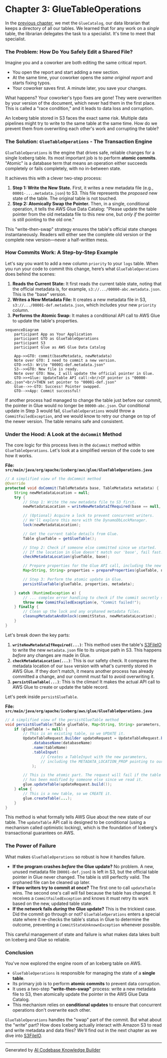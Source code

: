 # Chapter 3: GlueTableOperations

In the [previous chapter](02_gluecatalog_.md), we met the `GlueCatalog`, our data librarian that keeps a directory of all our tables. We learned that for any work on a *single* table, the librarian delegates the task to a specialist. It's time to meet that specialist.

### The Problem: How Do You Safely Edit a Shared File?

Imagine you and a coworker are both editing the same critical report.
*   You open the report and start adding a new section.
*   At the same time, your coworker opens the *same original report* and starts fixing typos.
*   Your coworker saves first. A minute later, you save your changes.

What happens? Your coworker's typo fixes are gone! They were overwritten by your version of the document, which never had them in the first place. This is called a "race condition," and it leads to data loss and corruption.

An Iceberg table stored in S3 faces the exact same risk. Multiple data pipelines might try to write to the same table at the same time. How do we prevent them from overwriting each other's work and corrupting the table?

### The Solution: `GlueTableOperations` - The Transaction Engine

`GlueTableOperations` is the engine that drives safe, reliable changes for a single Iceberg table. Its most important job is to perform **atomic commits**. "Atomic" is a database term that means an operation either succeeds completely or fails completely, with no in-between state.

It achieves this with a clever two-step process:

1.  **Step 1: Write the New State.** First, it writes a new metadata file (e.g., `00001-....metadata.json`) to S3. This file represents the *proposed* new state of the table. The original table is not touched.
2.  **Step 2: Atomically Swap the Pointer.** Then, in a single, conditional operation, it tells the AWS Glue Data Catalog: "Please update the table pointer from the old metadata file to this new one, but *only if* the pointer is still pointing to the old one."

This "write-then-swap" strategy ensures the table's official state changes instantaneously. Readers will either see the complete old version or the complete new version—never a half-written mess.

### How Commits Work: A Step-by-Step Example

Let's say you want to add a new column `priority` to your `logs` table. When you run your code to commit this change, here’s what `GlueTableOperations` does behind the scenes:

1.  **Reads the Current State:** It first reads the current table state, noting that the official metadata is, for example, `s3://.../00000-abc.metadata.json`. This is the "base" version.
2.  **Writes a New Metadata File:** It creates a new metadata file in S3, `s3://.../00001-def.metadata.json`, which includes your new `priority` column.
3.  **Performs the Atomic Swap:** It makes a conditional API call to AWS Glue to update the table's properties.

```mermaid
sequenceDiagram
    participant App as Your Application
    participant GTO as GlueTableOperations
    participant S3
    participant Glue as AWS Glue Data Catalog

    App->>GTO: commit(baseMetadata, newMetadata)
    Note over GTO: I need to commit a new version.
    GTO->>S3: Write "00001-def.metadata.json"
    S3-->>GTO: New file is ready.
    Note over GTO: Now, I will update the official pointer in Glue.
    GTO->>+Glue: UpdateTable API call:<br/>IF pointer is "00000-abc.json"<br/>THEN set pointer to "00001-def.json"
    Glue-->>-GTO: Success! Pointer swapped.
    GTO-->>App: Commit successful!
```

If another process had managed to change the table just before our commit, the pointer in Glue would no longer be `00000-abc.json`. Our conditional update in Step 3 would fail, `GlueTableOperations` would throw a `CommitFailedException`, and we would know to retry our change on top of the newer version. The table remains safe and consistent.

### Under the Hood: A Look at the `doCommit` Method

The core logic for this process lives in the `doCommit` method within `GlueTableOperations`. Let's look at a simplified version of the code to see how it works.

**File: `src/main/java/org/apache/iceberg/aws/glue/GlueTableOperations.java`**

```java
// A simplified view of the doCommit method
@Override
protected void doCommit(TableMetadata base, TableMetadata metadata) {
    String newMetadataLocation = null;
    try {
        // Step 1: Write the new metadata file to S3 first.
        newMetadataLocation = writeNewMetadataIfRequired(base == null, metadata);

        // (Optional) Acquire a lock to prevent concurrent writers.
        // We'll explore this more with the DynamoDbLockManager.
        lock(newMetadataLocation);

        // Get the current table details from Glue.
        Table glueTable = getGlueTable();

        // Step 2: Check if someone else committed since we started.
        // If the location in Glue doesn't match our 'base', fail fast.
        checkMetadataLocation(glueTable, base);

        // Prepare properties for the Glue API call, including the new pointer.
        Map<String, String> properties = prepareProperties(glueTable, newMetadataLocation);

        // Step 3: Perform the atomic update in Glue.
        persistGlueTable(glueTable, properties, metadata);

    } catch (RuntimeException e) {
        // ... complex error handling to check if the commit secretly succeeded ...
        throw new CommitFailedException(e, "Commit failed!");
    } finally {
        // Clean up the lock and any orphaned metadata files.
        cleanupMetadataAndUnlock(commitStatus, newMetadataLocation);
    }
}
```

Let's break down the key parts:

1.  **`writeNewMetadataIfRequired(...)`**: This method uses the table's [S3FileIO](04_s3fileio_.md) to write the new `metadata.json` file to its unique path in S3. This happens *before* any changes are made in Glue.
2.  **`checkMetadataLocation(...)`**: This is our safety check. It compares the metadata location of our `base` version with what's currently stored in AWS Glue. If they don't match, it means another process has already committed a change, and our commit must fail to avoid overwriting it.
3.  **`persistGlueTable(...)`**: This is the climax! It makes the actual API call to AWS Glue to create or update the table record.

Let's peek inside `persistGlueTable`.

**File: `src/main/java/org/apache/iceberg/aws/glue/GlueTableOperations.java`**

```java
// A simplified view of the persistGlueTable method
void persistGlueTable(Table glueTable, Map<String, String> parameters, ...) {
    if (glueTable != null) {
        // This is an existing table, so we UPDATE it.
        UpdateTableRequest.Builder updateRequest = UpdateTableRequest.builder()
            .databaseName(databaseName)
            .name(tableName)
            .tableInput(
                // Creates a TableInput with the new parameters,
                // including the METADATA_LOCATION_PROP pointing to our new file.
            );

        // This is the atomic part. The request will fail if the table
        // has been modified by someone else since we read it.
        glue.updateTable(updateRequest.build());
    } else {
        // This is a new table, so we CREATE it.
        glue.createTable(...);
    }
}
```

This method is what formally tells AWS Glue about the new state of our table. The `updateTable` API call is designed to be conditional (using a mechanism called optimistic locking), which is the foundation of Iceberg's transactional guarantees on AWS.

### The Power of Failure

What makes `GlueTableOperations` so robust is how it handles failure.

*   **If the program crashes *before* the Glue update?** No problem. A new, unused metadata file (`00001-def.json`) is left in S3, but the official table pointer in Glue never changed. The table is still perfectly valid. The orphaned file can be cleaned up later.
*   **If two writers try to commit at once?** The first one to call `updateTable` wins. The second one's call will fail because the table has changed. It receives a `CommitFailedException` and knows it must retry its work based on the new, updated table state.
*   **If the network fails *during* the Glue update?** This is the trickiest case. Did the commit go through or not? `GlueTableOperations` enters a special state where it re-checks the table's status in Glue to determine the outcome, preventing a `CommitStateUnknownException` whenever possible.

This careful management of state and failure is what makes data lakes built on Iceberg and Glue so reliable.

### Conclusion

You've now explored the engine room of an Iceberg table on AWS.

*   `GlueTableOperations` is responsible for managing the state of a **single table**.
*   Its primary job is to perform **atomic commits** to prevent data corruption.
*   It uses a two-step **"write-then-swap"** process: write a new metadata file to S3, then atomically update the pointer in the AWS Glue Data Catalog.
*   This mechanism relies on **conditional updates** to ensure that concurrent operations don't overwrite each other.

`GlueTableOperations` handles the "swap" part of the commit. But what about the "write" part? How does Iceberg actually interact with Amazon S3 to read and write metadata and data files? We'll find out in the next chapter as we dive into [S3FileIO](04_s3fileio_.md).

---

Generated by [AI Codebase Knowledge Builder](https://github.com/The-Pocket/Tutorial-Codebase-Knowledge)